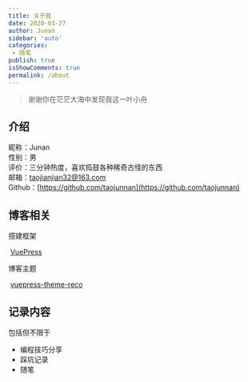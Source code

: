 ```yaml
---
title: 关于我
date: 2020-03-27
author: Junan
sidebar: 'auto'
categories:
 - 随笔
publish: true
isShowComments: true
permalink: /about
---
```

> 谢谢你在茫茫大海中发现我这一叶小舟
## 介绍
昵称：Junan  
性别：男  
评价：三分钟热度，喜欢捣鼓各种稀奇古怪的东西  
邮箱：[taojianjian32@163.com](mailto:taojianjian32@163.com)  
Github：[https://github.com/taojunnan](https://github.com/taojunnan)

## 博客相关

搭建框架

​	[VuePress](https://vuepress.vuejs.org/zh/)

博客主题

​	[vuepress-theme-reco](https://vuepress-theme-reco.recoluan.com/)

## 记录内容

包括但不限于

- 编程技巧分享
- 踩坑记录
- 随笔